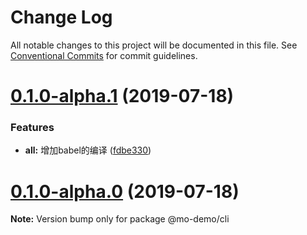 # Change Log

All notable changes to this project will be documented in this file.
See [Conventional Commits](https://conventionalcommits.org) for commit guidelines.

# [0.1.0-alpha.1](https://github.com/morrain/lerna-learning/compare/v0.1.0-alpha.0...v0.1.0-alpha.1) (2019-07-18)


### Features

* **all:** 增加babel的编译 ([fdbe330](https://github.com/morrain/lerna-learning/commit/fdbe330))





# [0.1.0-alpha.0](https://github.com/morrain/lerna-learning/compare/v0.0.1-alpha.1...v0.1.0-alpha.0) (2019-07-18)

**Note:** Version bump only for package @mo-demo/cli
